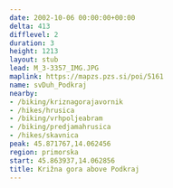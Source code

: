 ```yaml
---
date: 2002-10-06 00:00:00+00:00
delta: 413
difflevel: 2
duration: 3
height: 1213
layout: stub
lead: M_3-3357_IMG.JPG
maplink: https://mapzs.pzs.si/poi/5161
name: svDuh_Podkraj
nearby:
- /biking/kriznagorajavornik
- /hikes/hrusica
- /biking/vrhpoljeabram
- /biking/predjamahrusica
- /hikes/skavnica
peak: 45.871767,14.062456
region: primorska
start: 45.863937,14.062856
title: Križna gora above Podkraj
---
```

